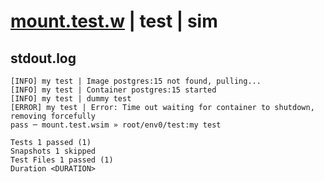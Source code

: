 # [mount.test.w](../../../../../../examples/tests/sdk_tests/container/mount.test.w) | test | sim

## stdout.log
```log
[INFO] my test | Image postgres:15 not found, pulling...
[INFO] my test | Container postgres:15 started
[INFO] my test | dummy test
[ERROR] my test | Error: Time out waiting for container to shutdown, removing forcefully
pass ─ mount.test.wsim » root/env0/test:my test

Tests 1 passed (1)
Snapshots 1 skipped
Test Files 1 passed (1)
Duration <DURATION>
```

